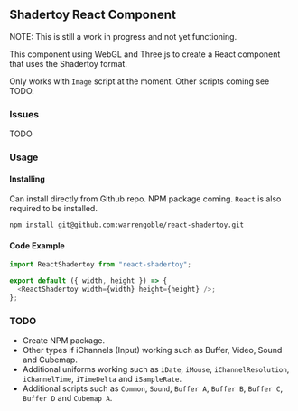 ## Shadertoy React Component

NOTE:  This is still a work in progress and not yet functioning.

This component using WebGL and Three.js to create a React component that uses the Shadertoy format.

Only works with `Image` script at the moment. Other scripts coming see TODO.

### Issues

TODO

### Usage

#### Installing

Can install directly from Github repo. NPM package coming. `React` is also required to be installed.

```bash
npm install git@github.com:warrengoble/react-shadertoy.git
```

#### Code Example

```javascript
import ReactShadertoy from "react-shadertoy";

export default ({ width, height }) => {
  <ReactShadertoy width={width} height={height} />;
};
```

### TODO

- Create NPM package.
- Other types if iChannels (Input) working such as Buffer, Video, Sound and Cubemap.
- Additional uniforms working such as `iDate`, `iMouse`, `iChannelResolution`, `iChannelTime`, `iTimeDelta` and `iSampleRate`.
- Additional scripts such as `Common`, `Sound`, `Buffer A`, `Buffer B`, `Buffer C`, `Buffer D` and `Cubemap A`.
